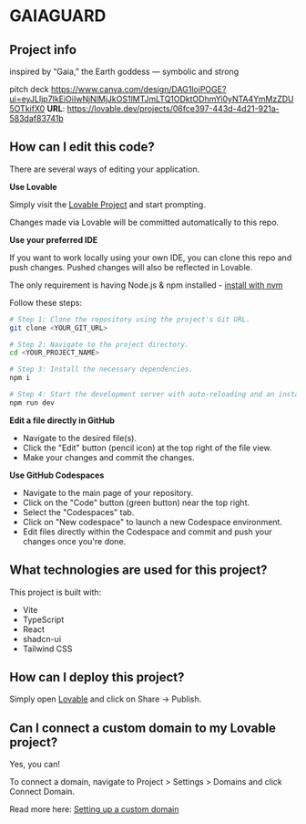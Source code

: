 # GAIAGUARD

## Project info
inspired by “Gaia,” the Earth goddess — symbolic and strong

pitch deck 
https://www.canva.com/design/DAG1lojPOGE?ui=eyJLIjp7IkEiOiIwNjNlMjJkOS1lMTJmLTQ1ODktODhmYi0yNTA4YmMzZDU5OTkifX0
**URL**: https://lovable.dev/projects/06fce397-443d-4d21-921a-583daf83741b

## How can I edit this code?

There are several ways of editing your application.

**Use Lovable**

Simply visit the [Lovable Project](https://lovable.dev/projects/06fce397-443d-4d21-921a-583daf83741b) and start prompting.

Changes made via Lovable will be committed automatically to this repo.

**Use your preferred IDE**

If you want to work locally using your own IDE, you can clone this repo and push changes. Pushed changes will also be reflected in Lovable.

The only requirement is having Node.js & npm installed - [install with nvm](https://github.com/nvm-sh/nvm#installing-and-updating)

Follow these steps:

```sh
# Step 1: Clone the repository using the project's Git URL.
git clone <YOUR_GIT_URL>

# Step 2: Navigate to the project directory.
cd <YOUR_PROJECT_NAME>

# Step 3: Install the necessary dependencies.
npm i

# Step 4: Start the development server with auto-reloading and an instant preview.
npm run dev
```

**Edit a file directly in GitHub**

- Navigate to the desired file(s).
- Click the "Edit" button (pencil icon) at the top right of the file view.
- Make your changes and commit the changes.

**Use GitHub Codespaces**

- Navigate to the main page of your repository.
- Click on the "Code" button (green button) near the top right.
- Select the "Codespaces" tab.
- Click on "New codespace" to launch a new Codespace environment.
- Edit files directly within the Codespace and commit and push your changes once you're done.

## What technologies are used for this project?

This project is built with:

- Vite
- TypeScript
- React
- shadcn-ui
- Tailwind CSS

## How can I deploy this project?

Simply open [Lovable](https://lovable.dev/projects/06fce397-443d-4d21-921a-583daf83741b) and click on Share -> Publish.

## Can I connect a custom domain to my Lovable project?

Yes, you can!

To connect a domain, navigate to Project > Settings > Domains and click Connect Domain.

Read more here: [Setting up a custom domain](https://docs.lovable.dev/features/custom-domain#custom-domain)
